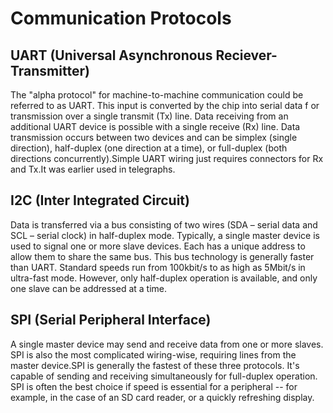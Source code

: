# Communication Protocols

## UART (Universal Asynchronous Reciever-Transmitter)
The "alpha protocol" for machine-to-machine communication could be referred to as UART. This input is converted by the chip into serial data f
or transmission over a single transmit (Tx) line. Data receiving from an additional UART device is possible with a single receive (Rx) line.
Data transmission occurs between two devices and can be simplex (single direction), half-duplex (one direction at a time), 
or full-duplex (both directions concurrently).Simple UART wiring just requires connectors for Rx and Tx.It was earlier used in telegraphs.
## I2C (Inter Integrated Circuit)
Data is transferred via a bus consisting of two wires (SDA – serial data and SCL – serial clock) in half-duplex mode. Typically, 
a single master device is used to signal one or more slave devices. Each has a unique address to allow them to share the same bus.
This bus technology is generally faster than UART. Standard speeds run from 100kbit/s to as high as 5Mbit/s in ultra-fast mode. However, 
only half-duplex operation is available, and only one slave can be addressed at a time.
## SPI (Serial Peripheral Interface)
A single master device may send and receive data from one or more slaves. SPI is also the most complicated wiring-wise, requiring lines 
from the master device.SPI is generally the fastest of these three protocols. It's capable of sending and receiving simultaneously for 
full-duplex operation. SPI is often the best choice if speed is essential for a peripheral -- for example, in the case of an SD card reader,
or a quickly refreshing display.
